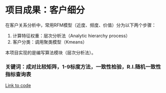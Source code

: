 # 项目成果：客户细分

在客户关系分析中，常用RFM模型（近度、频度、价值）分为以下两个步骤：

1. 计算特征权重：层次分析法（Analytic hierarchy process）
2. 客户分类：调用聚类模型（Kmeans）

本项目实现的是编写算法模块（层次分析法）。

### 关键词：成对比较矩阵，1-9标度方法，一致性检验，R.I.随机一致性指标查询表

[Link to code](https://smilespark.github.io/model-RFM-project)
